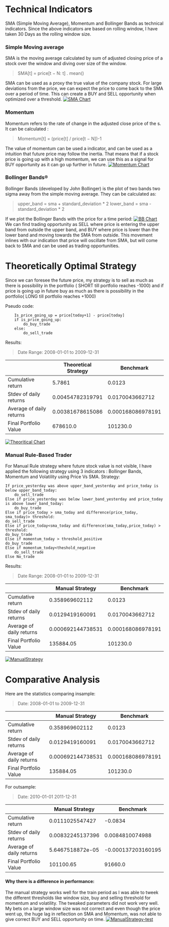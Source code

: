 # Technical Indicators
 SMA (Simple Moving Average), Momentum and Bollinger Bands as technical indicators. Since the above indicators are based on rolling window, I have taken 30 Days as the rolling window size.

### Simple Moving average
SMA is the moving average calculated by sum of adjusted closing price of a stock over the window and diving over size of the window.
>SMA[t] = price[t − N: t] . mean()

SMA can be used as a proxy the true value of the company stock. For large deviations from the price, we can expect the price to come back to the SMA over a period of time. This can create a BUY and SELL opportunity when optimized over a threshold.
[![SMA Chart](https://github.com/anmolkapoor/project-technical-analysis-using-indicators-on-stock-data/raw/master/Normalized%20Price%20%26%20Simple%20Moving%20Average.png)](https://github.com/anmolkapoor/project-technical-analysis-using-indicators-on-stock-data/raw/master/Normalized%20Price%20%26%20Simple%20Moving%20Average.png)

### Momentum
Momentum refers to the rate of change in the adjusted close price of the s. It can be calculated :
>Momentum[t] = (price[t] / price[t − N])-1

The value of momentum can be used a indicator, and can be used as a intuition that future price may follow the inertia. That means that if a stock price is going up with a high momentum, we can use this as a signal for BUY opportunity as it can go up further in future. 
[![Momentum Chart](https://github.com/anmolkapoor/project-technical-analysis-using-indicators-on-stock-data/raw/master/Normalized%20Price%20%26%20Momentum.png)](https://github.com/anmolkapoor/project-technical-analysis-using-indicators-on-stock-data/raw/master/Normalized%20Price%20%26%20Momentum.png)
### Bollinger Bands®
Bollinger Bands (developed by John Bollinger) is the plot of two bands two sigma away from the simple moving average. They can be calculated as:

>upper_band = sma + standard_deviation * 2 
>lower_band = sma - standard_deviation * 2 

If we plot the Bollinger Bands with the price for a time period:
[![BB Chart](https://github.com/anmolkapoor/project-technical-analysis-using-indicators-on-stock-data/raw/master/Normalized%20Price%20%26%20Bollinger%20bands.png)](https://github.com/anmolkapoor/project-technical-analysis-using-indicators-on-stock-data/raw/master/Normalized%20Price%20%26%20Bollinger%20bands.png)
We can find trading opportunity as SELL where price is entering the upper band from outside the upper band, and BUY where price is lower than the lower band and moving towards the SMA from outside. This movement inlines with our indication that price will oscillate from SMA, but will come back to SMA and can be used as trading opportunities.

# Theoretically Optimal Strategy
Since we can foresee the future price, my strategy is to sell as much as there is possibility in the portfolio ( SHORT till portfolio reaches -1000) and if price is going up in future buy as much as there is possibility in the portfolio( LONG till portfolio reaches +1000) 

Pseudo code:
```
    Is_price_going_up = price[today+1] - price[today]
    if is_price_going_up:
        do_buy_trade
    else:
        do_sell_trade
```
Results:

>Date Range: 2008-01-01 to 2009-12-31


||Theoretical Strategy|Benchmark|
|---|----|---|
|Cumulative return|5.7861|0.0123|
|Stdev of daily returns|0.00454782319791|0.0170043662712|
|Average of daily returns|0.00381678615086|0.000168086978191|
|Final Portfolio Value|678610.0|101230.0|


[![Theoritical Chart](https://github.com/anmolkapoor/project-technical-analysis-using-indicators-on-stock-data/raw/master/TheoreticallyOptimalStrategy.png)](https://github.com/anmolkapoor/project-technical-analysis-using-indicators-on-stock-data/raw/master/TheoreticallyOptimalStrategy.png)

### Manual Rule-Based Trader
For Manual Rule strategy where future stock value is not visible, I have applied the following strategy using 3 indicators : Bollinger Bands, Momentum and Volatility using Price Vs SMA.
Strategy:
````
If price_yesterday was above upper_band_yesterday and price_today is below upper_band_today:
	do_sell_trade
Else if price_yesterday was below lower_band_yesterday and price_today is above lower_band_today:
	do_buy_trade
Else if price_today > sma_today and difference(price_today, sma_today)> threshold:
do_sell_trade
Else if price_today<sma_today and difference(sma_today,price_today) > threshold:
do_buy_trade
Else if momentum_today > threshold_positive
do_buy_trade
Else if momentum_today<theshold_negative
	do_sell_trade
Else No_trade
````
Results:

>Date Range: 2008-01-01 to 2009-12-31


||Manual Strategy|Benchmark|
|---|---|---|
|Cumulative return|0.358969602112|0.0123|
|Stdev of daily returns|0.0129419160091|0.0170043662712|
|Average of daily returns|0.000692144738531|0.000168086978191
|Final Portfolio Value|135884.05|101230.0

[![ManualStrategy](https://github.com/anmolkapoor/project-technical-analysis-using-indicators-on-stock-data/raw/master/ManualStrategy-Train.png)](https://github.com/anmolkapoor/project-technical-analysis-using-indicators-on-stock-data/raw/master/ManualStrategy-Train.png)


# Comparative Analysis
Here are the statistics comparing insample:

>Date: 2008-01-01 to 2009-12-31


||Manual Strategy|Benchmark|
|---|---|---|
|Cumulative return|0.358969602112|0.0123|
|Stdev of daily returns|0.0129419160091|0.0170043662712|
|Average of daily returns|0.000692144738531|0.000168086978191
|Final Portfolio Value|135884.05|101230.0



For outsample:

>Date:  2010-01-01  2011-12-31


||Manual Strategy|Benchmark
|---|---|---|
|Cumulative return|0.0111025547427|-0.0834
|Stdev of daily returns|0.00832245137396|0.0084810074988
|Average of daily returns|5.6467518872e-05|-0.000137203160195
|Final Portfolio Value|101100.65|91660.0


#### Why there is a difference in performance:
The manual strategy works well for the train period as I was able to tweek the different thresholds like window size, buy and selling threshold for momentum and volatility. The tweaked parameters did not work very well. My bets on a large window size was not correct and even though the price went up, the huge lag in reflection on SMA and Momentum, was not able to give correct BUY and SELL opportunity on time.
[![ManualStrategy-test](https://github.com/anmolkapoor/project-technical-analysis-using-indicators-on-stock-data/raw/master/ManualStrategy-Test.png)](https://github.com/anmolkapoor/project-technical-analysis-using-indicators-on-stock-data/raw/master/ManualStrategy-Test.png)


